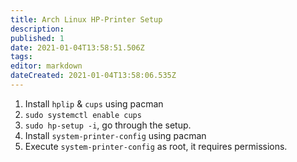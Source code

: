```yaml
---
title: Arch Linux HP-Printer Setup
description: 
published: 1
date: 2021-01-04T13:58:51.506Z
tags: 
editor: markdown
dateCreated: 2021-01-04T13:58:06.535Z
---
```


1. Install `hplip` & `cups` using pacman
2. `sudo systemctl enable cups`
3. `sudo hp-setup -i`, go through the setup.
4. Install `system-printer-config` using pacman
5. Execute `system-printer-config` as root, it requires permissions.